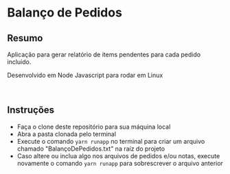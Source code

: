 # Balanço de Pedidos

## Resumo

<p>Aplicação para gerar relatório de items pendentes para cada pedido incluído.</p>
<p>Desenvolvido em Node Javascript para rodar em Linux</p>

<br/>

## Instruções

- Faça o clone deste repositório para sua máquina local
- Abra a pasta clonada pelo terminal
- Execute o comando `yarn runapp` no terminal para criar um arquivo chamado "BalançoDePedidos.txt" na raíz do projeto  
- Caso altere ou inclua algo nos arquivos de pedidos e/ou notas, execute novamente o comando `yarn runapp` para sobrescrever o arquivo anterior